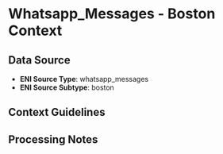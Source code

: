 # Whatsapp_Messages - Boston Context

## Data Source
- **ENI Source Type**: whatsapp_messages
- **ENI Source Subtype**: boston

## Context Guidelines

<!-- Add your context guidelines here -->

## Processing Notes

<!-- Add any specific processing notes for this data type -->
